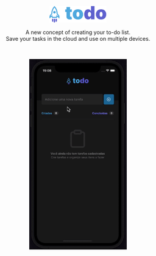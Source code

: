 <p align="center">
  <img src="./.github/brand.svg" width=150/>
</p>

<p align="center">
  A new concept of creating your to-do list.<br/>Save your tasks in the cloud and use on multiple devices.
</p>

<br/>

<p align="center">
  <img src="./.github/demonstration.gif" height="500"/>
</p>
